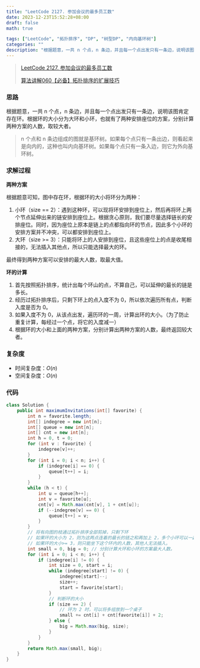 ```yaml
---
title: "LeetCode 2127. 参加会议的最多员工数"
date: 2023-12-23T15:52:28+08:00
draft: false
math: true

tags: ["LeetCode", "拓扑排序", "DP", "树型DP", "内向基环树"]
categories: ""
description: "根据题意，一共 n 个点，n 条边，并且每一个点出发只有一条边，说明该图肯定存在环。根据环的大小分为大环和小环，也就有了两种安排座位的方案，分别计算两种方案的人数，取较大者。"
---
```


> [LeetCode 2127. 参加会议的最多员工数](https://leetcode.cn/problems/maximum-employees-to-be-invited-to-a-meeting/)
>
> [算法讲解060【必备】拓扑排序的扩展技巧](https://www.bilibili.com/video/BV12y4y1F79q/)

### 思路

根据题意，一共 n 个点，n 条边，并且每一个点出发只有一条边，说明该图肯定存在环。根据环的大小分为大环和小环，也就有了两种安排座位的方案，分别计算两种方案的人数，取较大者。

> n 个点和 n 条边组成的图就是基环树。如果每个点只有一条出边，则看起来是向内的，这种也叫内向基环树。如果每个点只有一条入边，则它为外向基环树。

### 求解过程

**两种方案**

根据题意可知，图中存在环，根据环的大小将环分为两种：

1. 小环（size == 2）：遇到这种环，可以现将环安排到座位上，然后再将环上两个节点延伸出来的链安排到座位上。根据贪心原则，我们要尽量选择链长的安排座位。同时，因为座位上原本是链上的点都指向环的节点，因此多个小环的安排方案并不冲突，可以都安排到座位上。
2. 大环（size >= 3）：只能将环上的人安排到座位，且这些座位上的点是收尾相接的，无法插入其他点，所以只能选择最大的环。

最终得到两种方案可以安排的最大人数，取最大值。

**环的计算**

1. 首先按照拓扑排序，统计出每个环山的点，不算自己，可以延伸的最长的链是多长。
2. 经历过拓扑排序后，只剩下环上的点入度不为 0，所以依次遍历所有点，判断入度是否为 0。
3. 如果入度不为 0，从该点出发，遍历环的一周，计算出环的大小。（为了防止重复计算，每经过一个点，将它的入度减一）
4. 根据环的大小和上面的两种方案，分别计算出两种方案的人数，最终返回较大者。

### 复杂度

- 时间复杂度：$O(n)$
- 空间复杂度：$O(n)$

### 代码

```java
class Solution {
    public int maximumInvitations(int[] favorite) {
        int n = favorite.length;
        int[] indegree = new int[n];
        int[] queue = new int[n];
        int[] cnt = new int[n];
        int h = 0, t = 0;
        for (int v : favorite) {
            indegree[v]++;
        }
        for (int i = 0; i < n; i++) {
            if (indegree[i] == 0) {
                queue[t++] = i;
            }
        }
        while (h < t) {
            int u = queue[h++];
            int v = favorite[u];
            cnt[v] = Math.max(cnt[v], 1 + cnt[u]);
            if (--indegree[v] == 0) {
                queue[t++] = v;
            }
        }
        // 将有向图的枝通过拓扑排序全部剪掉，只剩下环
        // 如果环的大小为 2，则为这两点连着的最长的链之和再加上 2，多个小环可以一起坐下
        // 如果环的大小>= 3，则只能坐下这个环内的人数，其他人无法插入。
        int small = 0, big = 0; // 分别计算大环和小环的方案最大人数。
        for (int i = 0; i < n; i++) {
            if (indegree[i] != 0) {
                int size = 0, start = i;
                while (indegree[start] != 0) {
                    indegree[start]--;
                    size++;
                    start = favorite[start];
                }
                // 判断环的大小
                if (size == 2) {
                    // 环为 2 时，可以将多组放到一个桌子
                    small += cnt[i] + cnt[favorite[i]] + 2;
                } else {
                    big = Math.max(big, size);
                }
            }
        }
        return Math.max(small, big);
    }
}
```